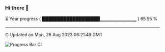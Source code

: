 ### Hi there 👋

⏳ Year progress { ███████████████████▁▁▁▁▁▁▁▁▁▁▁ } 65.55 %

---

⏰ Updated on Mon, 28 Aug 2023 06:21:49 GMT

![Progress Bar CI](https://github.com/ZhaoGui/ZhaoGui/workflows/Progress%20Bar%20CI/badge.svg)
